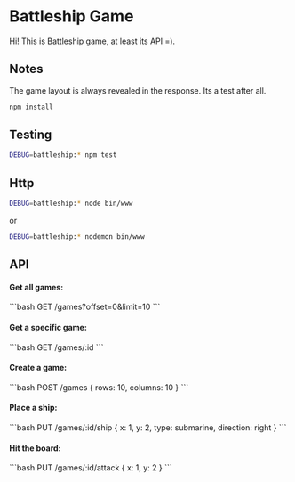 <h1 align="left">Battleship Game</h1>

<p align="left">
    Hi! This is Battleship game, at least its API =).
</p>

<h2 align="left">Notes</h2>
<p align="left">
    The game layout is always revealed in the response. Its a test after all.
</p>

```bash
npm install
```

<h2 align="left">Testing</h2>

```bash
DEBUG=battleship:* npm test
```

<h2 align="left">Http</h2>

```bash
DEBUG=battleship:* node bin/www
```
or
```bash
DEBUG=battleship:* nodemon bin/www
```

<h2 align="left">API</h2>

<h4 align="left">Get all games:</h4>
```bash
GET /games?offset=0&limit=10
```

<h4 align="left">Get a specific game:</h4>
```bash
GET /games/:id
```

<h4 align="left">Create a game:</h4>
```bash
POST /games
{
    rows: 10,
    columns: 10
}
```

<h4 align="left">Place a ship:</h4>
```bash
PUT /games/:id/ship
{
    x: 1,
    y: 2,
    type: submarine,
    direction: right
}
```

<h4 align="left">Hit the board:</h4>
```bash
PUT /games/:id/attack
{
    x: 1,
    y: 2
}
```
